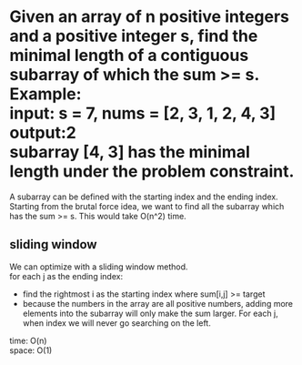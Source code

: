 # Given an array of n positive integers and a positive integer s, find the minimal length of a contiguous subarray of which the sum >= s.<br>Example:<br>input: s = 7, nums = [2, 3, 1, 2, 4, 3]<br>output:2<br>subarray [4, 3] has the minimal length under the problem constraint.

A subarray can be defined with the starting index and the ending index.<br>
Starting from the brutal force idea, we want to find all the subarray which has the sum >= s. This would take O(n^2) time.<br>

## sliding window
We can optimize with a sliding window method.<br>
for each j as the ending index:<br>
- find the rightmost i as the starting index where sum[i,j] >= target
- because the numbers in the array are all positive numbers, adding more elements into the subarray will only make the sum larger. For each j, when index we will never go searching on the left.

time: O(n)<br>
space: O(1)

